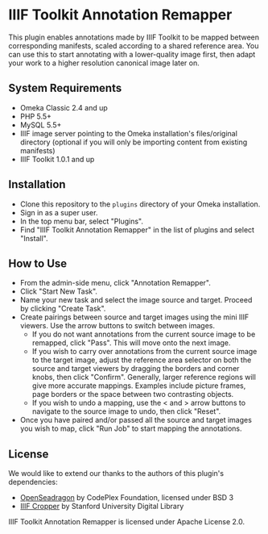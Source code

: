 # IIIF Toolkit Annotation Remapper

This plugin enables annotations made by IIIF Toolkit to be mapped between corresponding manifests, scaled according to a shared reference area. You can use this to start annotating with a lower-quality image first, then adapt your work to a higher resolution canonical image later on.

## System Requirements

* Omeka Classic 2.4 and up
* PHP 5.5+
* MySQL 5.5+
* IIIF image server pointing to the Omeka installation's files/original directory (optional if you will only be importing content from existing manifests)
* IIIF Toolkit 1.0.1 and up

## Installation

* Clone this repository to the `plugins` directory of your Omeka installation.
* Sign in as a super user.
* In the top menu bar, select "Plugins".
* Find "IIIF Toolkit Annotation Remapper" in the list of plugins and select "Install".

## How to Use

* From the admin-side menu, click "Annotation Remapper".
* Click "Start New Task".
* Name your new task and select the image source and target. Proceed by clicking "Create Task".
* Create pairings between source and target images using the mini IIIF viewers. Use the arrow buttons to switch between images.
    * If you do not want annotations from the current source image to be remapped, click "Pass". This will move onto the next image.
    * If you wish to carry over annotations from the current source image to the target image, adjust the reference area selector on both the source and target viewers by dragging the borders and corner knobs, then click "Confirm". Generally, larger reference regions will give more accurate mappings. Examples include picture frames, page borders or the space between two contrasting objects.
    * If you wish to undo a mapping, use the < and > arrow buttons to navigate to the source image to undo, then click "Reset".
* Once you have paired and/or passed all the source and target images you wish to map, click "Run Job" to start mapping the annotations.

## License

We would like to extend our thanks to the authors of this plugin's dependencies:

- [OpenSeadragon](https://openseadragon.github.io) by CodePlex Foundation, licensed under BSD 3
- [IIIF Cropper](https://github.com/sul-dlss/iiif-cropper) by Stanford University Digital Library

IIIF Toolkit Annotation Remapper is licensed under Apache License 2.0.
